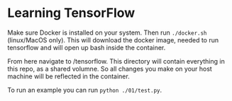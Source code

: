 # Learning TensorFlow

Make sure Docker is installed on your system. Then run `./docker.sh`
(linux/MacOS only). This will download the docker image, needed to run
tensorflow and will open up bash inside the container.

From here navigate to /tensorflow. This directory will contain everything in
this repo, as a shared volumne. So all changes you make on your host machine
will be reflected in the container.

To run an example you can run `python ./01/test.py`.
